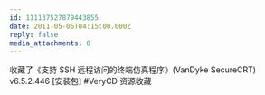 ```yaml
---
id: 111137527879443855
date: 2011-05-06T04:15:00.000Z
reply: false
media_attachments: 0
---
```


收藏了《支持 SSH 远程访问的终端仿真程序》(VanDyke SecureCRT) v6.5.2.446 [安装包] #VeryCD 资源收藏 ​​​​

